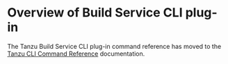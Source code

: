 # Overview of Build Service CLI plug-in

The Tanzu Build Service CLI plug-in command reference has moved to the [Tanzu CLI Command Reference](https://docs.vmware.com/en/VMware-Tanzu-CLI/1.1/tanzu-cli/command-ref.html) documentation.

